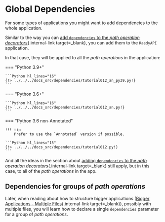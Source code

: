 # Global Dependencies

For some types of applications you might want to add dependencies to the whole application.

Similar to the way you can [add `dependencies` to the _path operation decorators_](dependencies-in-path-operation-decorators.md){.internal-link target=\_blank}, you can add them to the `RaedyAPI` application.

In that case, they will be applied to all the _path operations_ in the application:

=== "Python 3.9+"

    ```Python hl_lines="16"
    {!> ../../../docs_src/dependencies/tutorial012_an_py39.py!}
    ```

=== "Python 3.6+"

    ```Python hl_lines="16"
    {!> ../../../docs_src/dependencies/tutorial012_an.py!}
    ```

=== "Python 3.6 non-Annotated"

    !!! tip
        Prefer to use the `Annotated` version if possible.

    ```Python hl_lines="15"
    {!> ../../../docs_src/dependencies/tutorial012.py!}
    ```

And all the ideas in the section about [adding `dependencies` to the _path operation decorators_](dependencies-in-path-operation-decorators.md){.internal-link target=\_blank} still apply, but in this case, to all of the _path operations_ in the app.

## Dependencies for groups of _path operations_

Later, when reading about how to structure bigger applications ([Bigger Applications - Multiple Files](../../tutorial/bigger-applications.md){.internal-link target=\_blank}), possibly with multiple files, you will learn how to declare a single `dependencies` parameter for a group of _path operations_.
